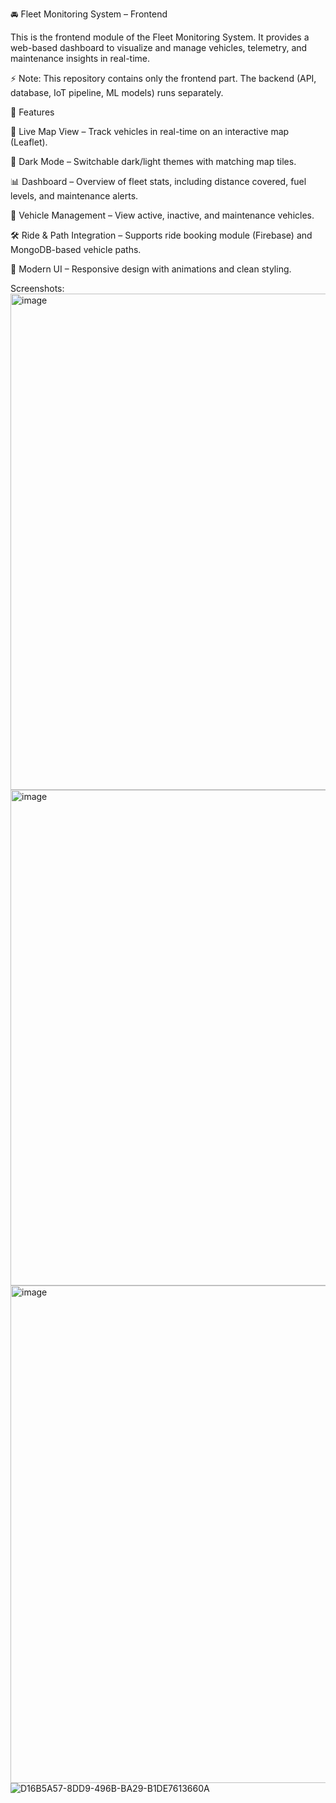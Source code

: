 🚘 Fleet Monitoring System – Frontend

This is the frontend module of the Fleet Monitoring System.
It provides a web-based dashboard to visualize and manage vehicles, telemetry, and maintenance insights in real-time.

⚡ Note: This repository contains only the frontend part. The backend (API, database, IoT pipeline, ML models) runs separately.

📌 Features

📍 Live Map View – Track vehicles in real-time on an interactive map (Leaflet).

🌙 Dark Mode – Switchable dark/light themes with matching map tiles.

📊 Dashboard – Overview of fleet stats, including distance covered, fuel levels, and maintenance alerts.

🚗 Vehicle Management – View active, inactive, and maintenance vehicles.

🛠 Ride & Path Integration – Supports ride booking module (Firebase) and MongoDB-based vehicle paths.

🎨 Modern UI – Responsive design with animations and clean styling.

Screenshots: 
<img width="1470" height="794" alt="image" src="https://github.com/user-attachments/assets/84d8f98e-1afc-436e-ad05-7ad5a17d540b" />
<img width="1470" height="793" alt="image" src="https://github.com/user-attachments/assets/1a36b540-a389-44b4-b96d-a9e505167c59" />
<img width="1470" height="796" alt="image" src="https://github.com/user-attachments/assets/8780f48b-902c-4d7b-b211-2091eef277bc" />
![D16B5A57-8DD9-496B-BA29-B1DE7613660A](https://github.com/user-attachments/assets/50fb6ee1-5d1b-4c24-a62a-4555b7a82c67)





